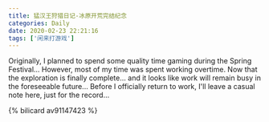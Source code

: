 ```yaml
---
title: 猛汉王狩猎日记-冰原开荒完结纪念
categories: Daily
date: 2020-02-23 22:21:16
tags: ['闲来打游戏']
---
```



Originally, I planned to spend some quality time gaming during the Spring Festival... However, most of my time was spent working overtime. Now that the exploration is finally complete... and it looks like work will remain busy in the foreseeable future... Before I officially return to work, I'll leave a casual note here, just for the record...

{% bilicard av91147423 %}

<!-- Summary Section -->
<!-- more -->

